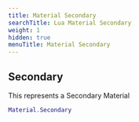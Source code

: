 ```yaml
---
title: Material Secondary
searchTitle: Lua Material Secondary
weight: 1
hidden: true
menuTitle: Material Secondary
---
```

## Secondary

This represents a Secondary Material
```lua
Material.Secondary
```